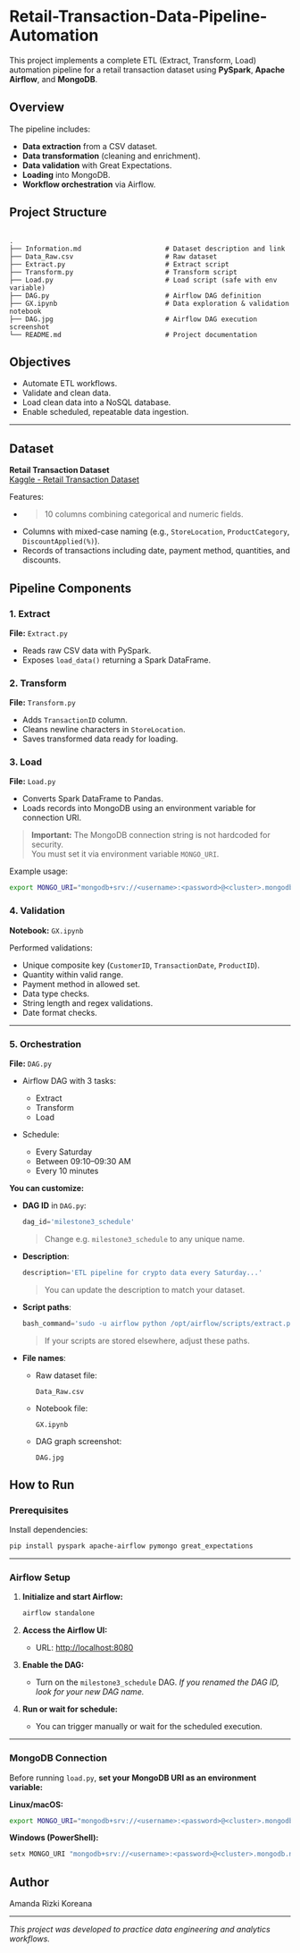 # Retail-Transaction-Data-Pipeline-Automation
This project implements a complete ETL (Extract, Transform, Load) automation pipeline for a retail transaction dataset using **PySpark**, **Apache Airflow**, and **MongoDB**.

## Overview

The pipeline includes:

- **Data extraction** from a CSV dataset.
- **Data transformation** (cleaning and enrichment).
- **Data validation** with Great Expectations.
- **Loading** into MongoDB.
- **Workflow orchestration** via Airflow.

## Project Structure

```

.
├── Information.md                     # Dataset description and link
├── Data_Raw.csv                       # Raw dataset
├── Extract.py                         # Extract script
├── Transform.py                       # Transform script
├── Load.py                            # Load script (safe with env variable)
├── DAG.py                             # Airflow DAG definition
├── GX.ipynb                           # Data exploration & validation notebook
├── DAG.jpg                            # Airflow DAG execution screenshot
└── README.md                          # Project documentation

````

## Objectives

- Automate ETL workflows.
- Validate and clean data.
- Load clean data into a NoSQL database.
- Enable scheduled, repeatable data ingestion.

---

## Dataset

**Retail Transaction Dataset**  
[Kaggle - Retail Transaction Dataset](https://www.kaggle.com/datasets/fahadrehman07/retail-transaction-dataset)

Features:
* >10 columns combining categorical and numeric fields.
* Columns with mixed-case naming (e.g., `StoreLocation`, `ProductCategory`, `DiscountApplied(%)`).
* Records of transactions including date, payment method, quantities, and discounts.


## Pipeline Components

### 1. Extract

**File:** `Extract.py`

- Reads raw CSV data with PySpark.
- Exposes `load_data()` returning a Spark DataFrame.


### 2. Transform

**File:** `Transform.py`

- Adds `TransactionID` column.
- Cleans newline characters in `StoreLocation`.
- Saves transformed data ready for loading.


### 3. Load

**File:** `Load.py`

- Converts Spark DataFrame to Pandas.
- Loads records into MongoDB using an environment variable for connection URI.

> **Important:** The MongoDB connection string is not hardcoded for security.  
You must set it via environment variable `MONGO_URI`.

Example usage:
```bash
export MONGO_URI="mongodb+srv://<username>:<password>@<cluster>.mongodb.net/"
````


### 4. Validation

**Notebook:** `GX.ipynb`

Performed validations:

* Unique composite key (`CustomerID`, `TransactionDate`, `ProductID`).
* Quantity within valid range.
* Payment method in allowed set.
* Data type checks.
* String length and regex validations.
* Date format checks.

---

### 5. Orchestration

**File:** `DAG.py`

* Airflow DAG with 3 tasks:

  * Extract
  * Transform
  * Load
* Schedule:

  * Every Saturday
  * Between 09:10–09:30 AM
  * Every 10 minutes

**You can customize:**

* **DAG ID** in `DAG.py`:

  ```python
  dag_id='milestone3_schedule'
  ```

  > Change e.g. `milestone3_schedule` to any unique name.

* **Description**:

  ```python
  description='ETL pipeline for crypto data every Saturday...'
  ```

  > You can update the description to match your dataset.

* **Script paths**:

  ```python
  bash_command='sudo -u airflow python /opt/airflow/scripts/extract.py'
  ```

  > If your scripts are stored elsewhere, adjust these paths.

* **File names**:

  * Raw dataset file:

    ```
    Data_Raw.csv
    ```
  * Notebook file:

    ```
    GX.ipynb
    ```
  * DAG graph screenshot:

    ```
    DAG.jpg
    ```

## How to Run

### Prerequisites

Install dependencies:

```bash
pip install pyspark apache-airflow pymongo great_expectations
```

---

### Airflow Setup

1. **Initialize and start Airflow:**

   ```bash
   airflow standalone
   ```

2. **Access the Airflow UI:**

   * URL: [http://localhost:8080](http://localhost:8080)

3. **Enable the DAG:**

   * Turn on the `milestone3_schedule` DAG.
     *If you renamed the DAG ID, look for your new DAG name.*

4. **Run or wait for schedule:**

   * You can trigger manually or wait for the scheduled execution.

---

### MongoDB Connection

Before running `load.py`, **set your MongoDB URI as an environment variable:**

**Linux/macOS:**

```bash
export MONGO_URI="mongodb+srv://<username>:<password>@<cluster>.mongodb.net/"
```

**Windows (PowerShell):**

```powershell
setx MONGO_URI "mongodb+srv://<username>:<password>@<cluster>.mongodb.net/"
```

## Author

Amanda Rizki Koreana

---

*This project was developed to practice data engineering and analytics workflows.*

```
